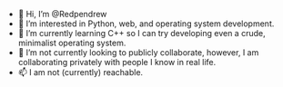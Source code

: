 - 👋 Hi, I’m @Redpendrew
- 👀 I’m interested in Python, web, and operating system development.
- 🌱 I’m currently learning C++ so I can try developing even a crude, minimalist operating system.
- 🛑 I’m not currently looking to publicly collaborate, however, I am collaborating privately with people I know in real life.
- 📫 I am not (currently) reachable.

